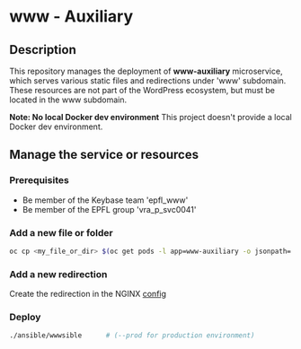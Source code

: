 # www - Auxiliary

## Description

This repository manages the deployment of **www-auxiliary** microservice, which serves various static files and redirections under 'www' subdomain. These resources are not part of the WordPress ecosystem, but must be located in the www subdomain.

**Note: No local Docker dev environment**
This project doesn't provide a local Docker dev environment.

## Manage the service or resources

### Prerequisites

* Be member of the Keybase team 'epfl_www'
* Be member of the EPFL group 'vra_p_svc0041'

### Add a new file or folder

```bash
oc cp <my_file_or_dir> $(oc get pods -l app=www-auxiliary -o jsonpath='{.items[0].metadata.name}'):/public/www-auxiliary/
```

### Add a new redirection

Create the redirection in the NGINX [config](ansible/templates/nginx.conf)

### Deploy

```bash
./ansible/wwwsible      # (--prod for production environment)
```
